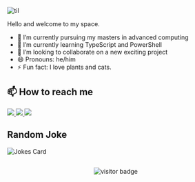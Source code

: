 ![til](intro.gif)

<!---
FehintolaObafemi/FehintolaObafemi is a ✨ special ✨ repository because its `README.md` (this file) appears on your GitHub profile.
You can click the Preview link to take a look at your changes.
--->

Hello and welcome to my space.

- 🔭 I’m currently pursuing my masters in advanced computing
- 🌱 I’m currently learning TypeScript and PowerShell
- 👯 I’m looking to collaborate on a new exciting project
- 😄 Pronouns: he/him
- ⚡ Fun fact: I love plants and cats.




## 📫 How to reach me

<a href="https://www.linkedin.com/in/taofeek-obafemi-babatunde/">
    <img src="https://img.shields.io/badge/linkedin-%230077B5.svg?&style=for-the-badge&logo=linkedin&logoColor=white" />
</a>

<a href="https://www.fehintolaobafemi.com">
    <img src="https://img.shields.io/badge/PW-personal--website-blue" />
</a>

<a href="https://www.fobafemi.com">
    <img src="https://img.shields.io/badge/PP-photography--portfolio-brightgreen" />
</a>

## Random Joke
![Jokes Card](https://readme-jokes.vercel.app/api?bgColor=%23073b4c&textColor=%2306d6a0&aColor=%2306d6a0&borderColor=%2306d6a0)

##
<p  align="center">
  <img src="https://visitor-badge.glitch.me/badge?page_id=fehintolaobafemi.fehintolaobafemi-lv&color=<success>" alt="visitor badge"/>
</p>

